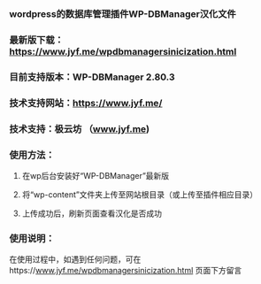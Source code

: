 ### wordpress的数据库管理插件WP-DBManager汉化文件



### 最新版下载：https://www.jyf.me/wpdbmanagersinicization.html

### 目前支持版本：WP-DBManager 2.80.3

### 技术支持网站：https://www.jyf.me/

### 技术支持：极云坊 （www.jyf.me)




### 使用方法：

1. 在wp后台安装好“WP-DBManager”最新版

2. 将“wp-content”文件夹上传至网站根目录（或上传至插件相应目录）

3. 上传成功后，刷新页面查看汉化是否成功



### 使用说明：

在使用过程中，如遇到任何问题，可在https://www.jyf.me/wpdbmanagersinicization.html 页面下方留言



